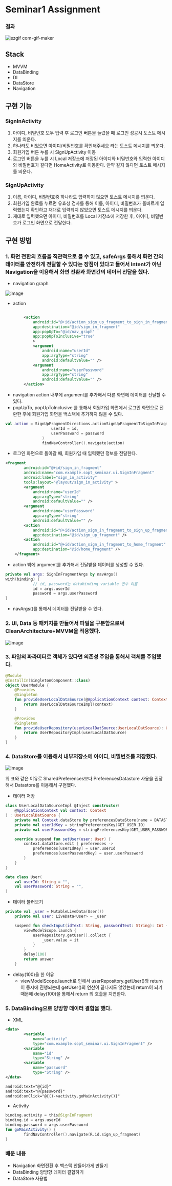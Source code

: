 # Seminar1 Assignment

### 결과
![ezgif com-gif-maker](https://user-images.githubusercontent.com/82709044/162190180-e48ff3b6-f9fc-4f4e-8dbf-fbab8d1d4704.gif)

## Stack

- MVVM
- DataBinding
- DI
- DataStore
- Navigation

## 구현 기능

### SignInActivity

1. 아이디, 비밀번호 모두 입력 후 로그인 버튼을 눌렀을 때 로그인 성공시 토스트 메시지를 띄운다.
2. 하나라도 비었으면 아이디/비밀번호를 확인해주세요 라는 토스트 메시지를 띄운다.
3. 회원가입 버튼 누를 시 SignUpActivity 이동
4. 로그인 버튼을 누를 시 Local 저장소에 저장된 아이디와 비밀번호와 입력한 아이디와 비밀번호가 같다면 HomeActivity로 이동한다. 만약 같지 않다면 토스트 메시지를 띄운다.

### SignUpActivity

1. 이름, 아이디, 비밀번호중 하나라도 입력하지 않으면 토스트 메시지를 띄운다.
2. 회원가입 완료를 누르면 유효성 검사를 통해 이름, 아이디, 비밀번호가 올바르게 입력했는지 확인하고 재대로 입력되지 않았으면 토스트 메시지를 띄운다.
3. 재대로 입력했으면 아이디, 비밀번호를 Local 저장소에 저장한 후, 아이디, 비밀번호가 로그인 화면으로 전달한다.

## 구현 방법
### 1. 화면 전환의 흐름을 직관적으로 볼 수 있고, safeArgs 통해서 화면 간의 데이터를 안전하게 전달할 수 있다는 장점이 있다고 들어서 Intent가 아닌 Navigation을 이용해서 화면 전환과 화면간의 데이터 전달을 했다.

- navigation graph

![image](https://user-images.githubusercontent.com/82709044/162136968-08ad2928-ccd9-4e6d-b847-d44fdef35e5d.png)

- action

```xml

        <action
            android:id="@+id/action_sign_up_fragment_to_sign_in_fragment"
            app:destination="@id/sign_in_fragment"
            app:popUpTo="@id/nav_graph"
            app:popUpToInclusive="true"
            >
            <argument
                android:name="userId"
                app:argType="string"
                android:defaultValue="" />
            <argument
                android:name="userPassword"
                app:argType="string"
                android:defaultValue="" />
        </action>

```

- navigation action 내부에 argument를 추가해서 다른 화면에 데이터를 전달할 수 있다.
- popUpTo, popUpToInclusive 를 통해서 회원가입 화면에서 로그인 화면으로 전환한 후에 회원가입 화면을 백스택에 추가하지 않을 수 있다.

```kotlin
val action = SignUpFragmentDirections.actionSignUpFragmentToSignInFragment(
                    userId = id,
                    userPassword = password
                )
                findNavController().navigate(action)
```
- 로그인 화면으로 돌아갈 때, 회원가입 때 입력했던 정보를 전달한다.

```xml
<fragment
        android:id="@+id/sign_in_fragment"
        android:name="com.example.sopt_seminar.ui.SignInFragment"
        android:label="sign_in_activity"
        tools:layout="@layout/sign_in_activity" >
        <argument
            android:name="userId"
            app:argType="string"
            android:defaultValue="" />
        <argument
            android:name="userPassword"
            app:argType="string"
            android:defaultValue="" />
        <action
            android:id="@+id/action_sign_in_fragment_to_sign_up_fragment"
            app:destination="@id/sign_up_fragment" />
        <action
            android:id="@+id/action_sign_in_fragment_to_home_fragment"
            app:destination="@id/home_fragment" />
    </fragment>
```

- action 밖에 argument를 추가해서 전달받을 데이터를 생성할 수 있다.

```kotlin
private val args: SignInFragmentArgs by navArgs()
with(binding) {
            // id, password는 databinding variable 변수 이름 
            id = args.userId
            password = args.userPassword
}
```

- navArgs()를 통해서 데이터를 전달받을 수 있다.

### 2. UI, Data 등 패키지를 만들어서 파일을 구분함으로써 CleanArchitecture+MVVM을 적용했다.
    
![image](https://user-images.githubusercontent.com/82709044/162137076-2ca2a340-54b2-4500-97e9-b817c435b651.png)
    
### 3. 파일의 파라미터로 객체가 있다면 의존성 주입을 통해서 객체를 주입했다.
    
```kotlin
@Module
@InstallIn(SingletonComponent::class)
object UserModule {
    @Provides
    @Singleton
    fun provideUserLocalDataSource(@ApplicationContext context: Context): UserLocalDatSource {
        return UserLocalDataSourceImpl(context)
    }

    @Provides
    @Singleton
    fun provideUserRepository(userLocalDatSource:UserLocalDatSource): UserRepository {
        return UserRepositoryImpl(userLocalDatSource)
    }
}
```
 
### 4. DataStore를 이용해서 내부저장소에 아이디, 비밀번호를 저장했다.
    
![image](https://user-images.githubusercontent.com/82709044/162137175-70dc82ef-6d57-4c22-904e-60321c1b6a4f.png)

위 표와 같은 이유로 SharedPreferences보다 PreferencesDatastore 사용을 권장해서 Datastore를 이용해서 구현했다.

- 데이터 저장

```kotlin
class UserLocalDataSourceImpl @Inject constructor(
    @ApplicationContext val context: Context
) : UserLocalDatSource {
    private val Context.dataStore by preferencesDataStore(name = DATASTORE)
    private val userIdKey = stringPreferencesKey(GET_USER_ID)
    private val userPasswordKey = stringPreferencesKey(GET_USER_PASSWORD)

    override suspend fun setUser(user: User) {
        context.dataStore.edit { preferences ->
            preferences[userIdKey] = user.userId
            preferences[userPasswordKey] = user.userPassword
        }
    }
}

data class User(
    val userId: String = "",
    val userPassword: String = "",
)
```

- 데이터 불러오기

```kotlin
private val _user = MutableLiveData(User())
    private val user: LiveData<User> = _user

    suspend fun checkInput(idText: String, passwordText: String): Int {
        viewModelScope.launch {
            userRepository.getUser().collect {
                _user.value = it
            }
        }
        delay(100)
        return answer
    }
```

- delay(100)을 한 이유
  - viewModelScope.launch로 인해서 userRepository.getUser()와 return 이 동시에 진행되는데 getUser()의 연산이 끝나지도 않았는데 return이 되기 때문에 delay(100)을 통해서 return 의 호출을 지연한다.

### 5. DataBinding으로 양방향 데이터 결합을 했다.
- XML

```xml
<data>
        <variable
            name="activity"
            type="com.example.sopt_seminar.ui.SignInFragment" />
        <variable
            name="id"
            type="String" />
        <variable
            name="password"
            type="String" />
</data>
```

```xml
android:text="@{id}"
android:text="@{password}"
android:onClick="@{()->activity.goMainActivity()}"
```

- Activity

```kotlin
binding.activity = this@SignInFragment
binding.id = args.userId
binding.password = args.userPassword
fun goMainActivity() {
        findNavController().navigate(R.id.sign_up_fragment)
}
```

### 배운 내용
- Navigation 화면전환 후 백스택 안들어가게 만들기
- DataBinding 양방향 데이터 결합하기
- DataStore 사용법
